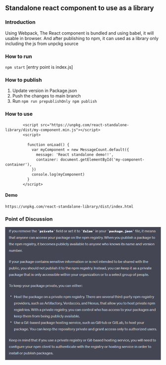 ## Standalone react component to use as a library

###  Introduction
Using Webpack, The React component is bundled and using babel, it will usable in browser.
And after publishing to npm, it can used as a library only including the js from unpckg source

### How to run

`npm start` 
[entry point is index.js]

### How to publish
1. Update version in Package.json
2. Push the changes to main branch
3. Run
    `npm run prepublishOnly
     npm publish`

### How to use
````
        <script src="https://unpkg.com/react-standalone-library/dist/my-component.min.js"></script>
        <script>
        
          function onLoad() {
            var myComponent = new MessageCount.default({
              message: 'React standalone demo!!',
              container: document.getElementById('my-component-container'),
            })
            console.log(myComponent)
          }
        </script>

````

#### Demo
`https://unpkg.com/react-standalone-library/dist/index.html`

### Point of Discussion
 ![img.png](img.png)